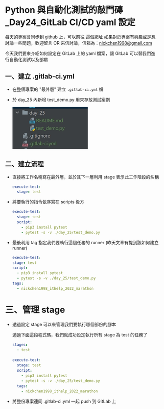 # Python 與自動化測試的敲門磚_Day24_GitLab CI/CD yaml 設定

每天的專案會同步到 github 上，可以前往 [這個網址](https://github.com/nickchen1998/2022_ithelp_marathon)
如果對於專案有興趣或是想討論一些問題，歡迎留言 OR 來信討論，信箱為：nickchen1998@gmail.com

今天我們要來介紹如何設定在 GitLab 上的 yaml 檔案，讓 GitLab 可以替我們進行自動化測試以及部屬

## 一、建立 .gitlab-ci.yml
- 在整個專案的 "最外層" 建立 `.gitlab-ci.yml` 檔
- 於 day_25 內新增 test_demo.py 用來存放測試案例

    ![img](img/dir.jpg)

## 二、建立流程
- 直接將工作名稱寫在最外層，並於其下一層利用 stage 表示此工作階段的名稱

  ```yaml
  execute-test:
    stage: test
  ```

- 將要執行的指令依序寫在 scripts 後方

  ```yaml
  execute-test:
    stage: test
    script:
      - pip3 install pytest
      - pytest -s -v ./day_25/test_demo.py
  ```
  
- 最後利用 tag 指定我們要執行這個任務的 runner (昨天文章有提到該如何建立 runner)

    ```yaml
  execute-test:
    stage: test
    script:
      - pip3 install pytest
      - pytest -s -v ./day_25/test_demo.py
    tags:
      - nickchen1998_ithelp_2022_marathon
  ```

# 三、管理 stage
- 透過設定 stage 可以來管理我們要執行哪個部份的腳本
  
  透過下面這段程式碼，我們就成功設定執行所有 stage 為 test 的任務了
  ```yaml
  stages:
    - test

  execute-test:
    stage: test
    script:
      - pip3 install pytest
      - pytest -s -v ./day_25/test_demo.py
    tags:
      - nickchen1998_ithelp_2022_marathon
  ```
  
- 將整份專案連同 .gitlab-ci.yml 一起 push 到 GitLab 上